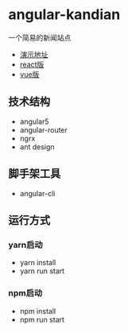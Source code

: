 # angular-kandian 

一个简易的新闻站点

* [演示地址](http://yinhengli.com)
* [react版](https://github.com/yhlben/react-kandian)
* [vue版](https://github.com/yhlben/vue-kandian)

## 技术结构

- angular5
- angular-router
- ngrx
- ant design

## 脚手架工具

- angular-cli

## 运行方式

### yarn启动

- yarn install
- yarn run start  

### npm启动

- npm install
- npm run start
  
